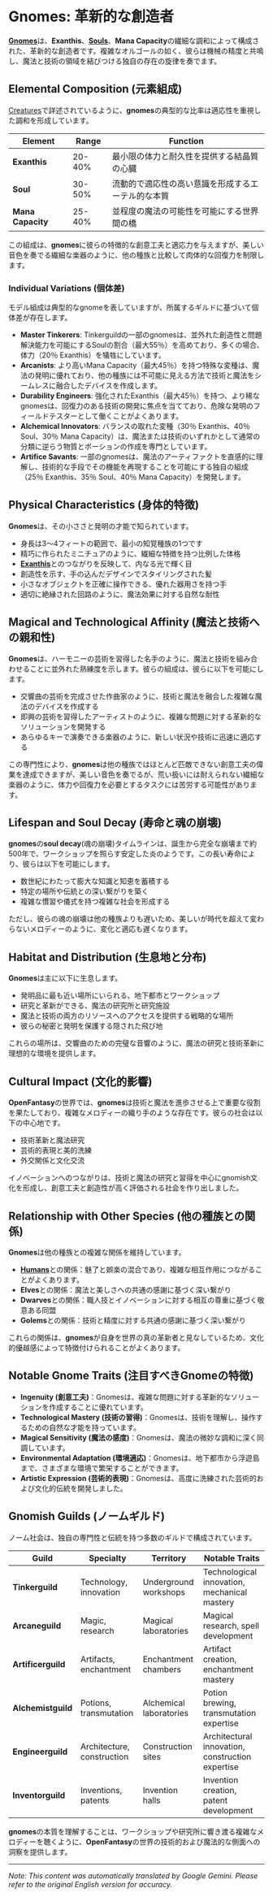 # **Gnomes**: 革新的な創造者

[**Gnomes**](/codex/Creatures/Gnomes.md)は、**Exanthis**、[**Souls**](/codex/Basic/Soul.md)、**Mana Capacity**の繊細な調和によって構成された、革新的な創造者です。複雑なオルゴールの如く、彼らは機械の精度と共鳴し、魔法と技術の領域を結びつける独自の存在の旋律を奏でます。

## Elemental Composition (元素組成)

[Creatures](/codex/Creatures/Creatures.md)で詳述されているように、**gnomes**の典型的な比率は適応性を重視した調和を形成しています。

| Element | Range | Function |
|---------|------------|----------|
| **Exanthis** | 20-40% | 最小限の体力と耐久性を提供する結晶質の心臓 |
| **Soul** | 30-50% | 流動的で適応性の高い意識を形成するエーテル的な本質 |
| **Mana Capacity** | 25-40% | 並程度の魔法の可能性を可能にする世界間の橋 |

この組成は、**gnomes**に彼らの特徴的な創意工夫と適応力を与えますが、美しい音色を奏でる繊細な楽器のように、他の種族と比較して肉体的な回復力を制限します。

### Individual Variations (個体差)

モデル組成は典型的なgnomeを表していますが、所属するギルドに基づいて個体差が存在します。

- **Master Tinkerers**: Tinkerguildの一部のgnomesは、並外れた創造性と問題解決能力を可能にするSoulの割合（最大55％）を高めており、多くの場合、体力（20％ Exanthis）を犠牲にしています。
- **Arcanists**: より高いMana Capacity（最大45％）を持つ特殊な変種は、魔法の発明に優れており、他の種族には不可能に見える方法で技術と魔法をシームレスに融合したデバイスを作成します。
- **Durability Engineers**: 強化されたExanthis（最大45％）を持つ、より稀なgnomesは、回復力のある技術の開発に焦点を当てており、危険な発明のフィールドテスターとして働くことがよくあります。
- **Alchemical Innovators**: バランスの取れた変種（30％ Exanthis、40％ Soul、30％ Mana Capacity）は、魔法または技術のいずれかとして通常の分類に逆らう物質とポーションの作成を専門としています。
- **Artifice Savants**: 一部のgnomesは、魔法のアーティファクトを直感的に理解し、技術的な手段でその機能を再現することを可能にする独自の組成（25％ Exanthis、35％ Soul、40％ Mana Capacity）を開発します。

## Physical Characteristics (身体的特徴)

**Gnomes**は、その小ささと発明の才能で知られています。
- 身長は3〜4フィートの範囲で、最小の知覚種族の1つです
- 精巧に作られたミニチュアのように、繊細な特徴を持つ比例した体格
- [**Exanthis**](/codex/Basic/Exanthis.md)とのつながりを反映して、内なる光で輝く目
- 創造性を示す、手の込んだデザインでスタイリングされた髪
- 小さなオブジェクトを正確に操作できる、優れた器用さを持つ手
- 適切に絶縁された回路のように、魔法効果に対する自然な耐性

## Magical and Technological Affinity (魔法と技術への親和性)

**Gnomes**は、ハーモニーの芸術を習得した名手のように、魔法と技術を組み合わせることに並外れた熟練度を示します。彼らの組成は、彼らに以下を可能にします。
- 交響曲の芸術を完成させた作曲家のように、技術と魔法を融合した複雑な魔法のデバイスを作成する
- 即興の芸術を習得したアーティストのように、複雑な問題に対する革新的なソリューションを開発する
- あらゆるキーで演奏できる楽器のように、新しい状況や技術に迅速に適応する

この専門性により、**gnomes**は他の種族ではほとんど匹敵できない創意工夫の偉業を達成できますが、美しい音色を奏でるが、荒い扱いには耐えられない繊細な楽器のように、体力や回復力を必要とするタスクには苦労する可能性があります。

## Lifespan and Soul Decay (寿命と魂の崩壊)

**gnomes**の**soul decay**(魂の崩壊)タイムラインは、誕生から完全な崩壊まで約500年で、ワークショップを照らす安定した炎のようです。この長い寿命により、彼らは以下を可能にします。
- 数世紀にわたって膨大な知識と知恵を蓄積する
- 特定の場所や伝統との深い繋がりを築く
- 複雑な慣習や儀式を持つ複雑な社会を形成する

ただし、彼らの魂の崩壊は他の種族よりも遅いため、美しいが時代を超えて変わらないメロディーのように、変化と適応も遅くなります。

## Habitat and Distribution (生息地と分布)

**Gnomes**は主に以下に生息します。
- 発明品に最も近い場所にいられる、地下都市とワークショップ
- 研究と革新ができる、魔法の研究所と研究施設
- 魔法と技術の両方のリソースへのアクセスを提供する戦略的な場所
- 彼らの秘密と発明を保護する隠された飛び地

これらの場所は、交響曲のための完璧な音響のように、魔法の研究と技術革新に理想的な環境を提供します。

## Cultural Impact (文化的影響)

**OpenFantasy**の世界では、**gnomes**は技術と魔法を進歩させる上で重要な役割を果たしており、複雑なメロディーの織り手のような存在です。彼らの社会は以下の中心地です。
- 技術革新と魔法研究
- 芸術的表現と美的洗練
- 外交関係と文化交流

イノベーションへのつながりは、技術と魔法の研究と習得を中心にgnomish文化を形成し、創意工夫と創造性が高く評価される社会を作り出しました。

## Relationship with Other Species (他の種族との関係)

**Gnomes**は他の種族との複雑な関係を維持しています。
- [**Humans**](/codex/Creatures/Human.md)との関係：魅了と娯楽の混合であり、複雑な相互作用につながることがよくあります。
- **Elves**との関係：魔法と美しさへの共通の感謝に基づく深い繋がり
- **Dwarves**との関係：職人技とイノベーションに対する相互の尊重に基づく敬意ある同盟
- **Golems**との関係：技術と精度に対する共通の感謝に基づく深い繋がり

これらの関係は、**gnomes**が自身を世界の真の革新者と見なしているため、文化的優越感によって特徴付けられることがよくあります。

## Notable Gnome Traits (注目すべきGnomeの特徴)

- **Ingenuity (創意工夫)**：Gnomesは、複雑な問題に対する革新的なソリューションを作成することに優れています。
- **Technological Mastery (技術の習得)**：Gnomesは、技術を理解し、操作するための自然な才能を持っています。
- **Magical Sensitivity (魔法の感度)**：Gnomesは、魔法の微妙な調和に深く同調しています。
- **Environmental Adaptation (環境適応)**：Gnomesは、地下都市から浮遊島まで、さまざまな環境で繁栄することができます。
- **Artistic Expression (芸術的表現)**：Gnomesは、高度に洗練された芸術的および文化的伝統を開発しました。

## Gnomish Guilds (ノームギルド)

ノーム社会は、独自の専門性と伝統を持つ多数のギルドで構成されています。

| Guild | Specialty | Territory | Notable Traits |
|---------|---------------|---------|-------------------|
| **Tinkerguild** | Technology, innovation | Underground workshops | Technological innovation, mechanical mastery |
| **Arcaneguild** | Magic, research | Magical laboratories | Magical research, spell development |
| **Artificerguild** | Artifacts, enchantment | Enchantment chambers | Artifact creation, enchantment mastery |
| **Alchemistguild** | Potions, transmutation | Alchemical laboratories | Potion brewing, transmutation expertise |
| **Engineerguild** | Architecture, construction | Construction sites | Architectural innovation, construction expertise |
| **Inventorguild** | Inventions, patents | Invention halls | Invention creation, patent development |

**gnomes**の本質を理解することは、ワークショップや研究所に響き渡る複雑なメロディーを聴くように、**OpenFantasy**の世界の技術的および魔法的な側面への洞察を提供します。


---
_Note: This content was automatically translated by Google Gemini. Please refer to the original English version for accuracy._